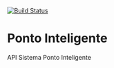 [![Build Status](https://travis-ci.org/MauricioCwb/ponto-inteligente-api.svg?branch=master)](https://travis-ci.org/MauricioCwb/ponto-inteligente-api)
# Ponto Inteligente
API Sistema Ponto Inteligente
